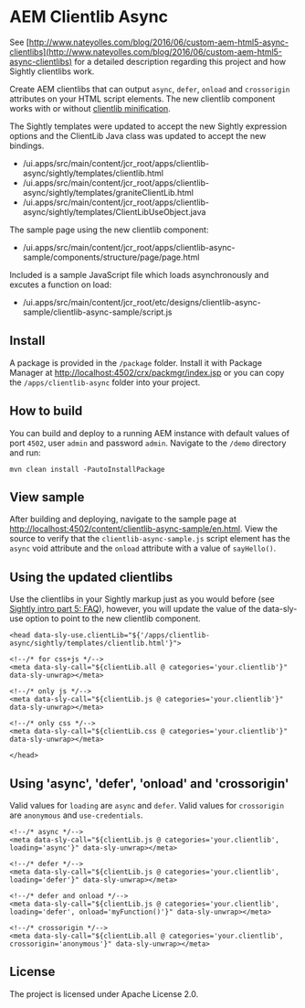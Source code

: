 # AEM Clientlib Async

See [http://www.nateyolles.com/blog/2016/06/custom-aem-html5-async-clientlibs](http://www.nateyolles.com/blog/2016/06/custom-aem-html5-async-clientlibs) for a detailed description regarding this project and how Sightly clientlibs work.

Create AEM clientlibs that can output `async`, `defer`, `onload` and `crossorigin` attributes on your HTML script elements. The new clientlib component works with or without [clientlib minification](http://localhost:4502/system/console/configMgr/com.day.cq.widget.impl.HtmlLibraryManagerImpl).

The Sightly templates were updated to accept the new Sightly expression options and the ClientLib Java class was updated to accept the new bindings.

* /ui.apps/src/main/content/jcr_root/apps/clientlib-async/sightly/templates/clientlib.html
* /ui.apps/src/main/content/jcr_root/apps/clientlib-async/sightly/templates/graniteClientLib.html
* /ui.apps/src/main/content/jcr_root/apps/clientlib-async/sightly/templates/ClientLibUseObject.java

The sample page using the new clientlib component:

* /ui.apps/src/main/content/jcr_root/apps/clientlib-async-sample/components/structure/page/page.html

Included is a sample JavaScript file which loads asynchronously and excutes a function on load: 

* /ui.apps/src/main/content/jcr_root/etc/designs/clientlib-async-sample/clientlib-async-sample/script.js

## Install

A package is provided in the `/package` folder. Install it with Package Manager at [http://localhost:4502/crx/packmgr/index.jsp](http://localhost:4502/crx/packmgr/index.jsp) or you can copy the `/apps/clientlib-async` folder into your project.

## How to build

You can build and deploy to a running AEM instance with default values of port `4502`, user `admin` and password `admin`. Navigate to the `/demo` directory and run:

    mvn clean install -PautoInstallPackage

## View sample

After building and deploying, navigate to the sample page at [http://localhost:4502/content/clientlib-async-sample/en.html](http://localhost:4502/content/clientlib-async-sample/en.html). View the source to verify that the `clientlib-async-sample.js` script element has the `async` void attribute and the `onload` attribute with a value of `sayHello()`.

## Using the updated clientlibs

Use the clientlibs in your Sightly markup just as you would before (see [Sightly intro part 5: FAQ](http://blogs.adobe.com/experiencedelivers/experience-management/sightly-intro-part-5-faq/)), however, you will update the value of the data-sly-use option to point to the new clientlib component.

```
<head data-sly-use.clientLib="${'/apps/clientlib-async/sightly/templates/clientlib.html'}">

<!--/* for css+js */-->
<meta data-sly-call="${clientLib.all @ categories='your.clientlib'}" data-sly-unwrap></meta>

<!--/* only js */-->
<meta data-sly-call="${clientLib.js @ categories='your.clientlib'}" data-sly-unwrap></meta>

<!--/* only css */-->
<meta data-sly-call="${clientLib.css @ categories='your.clientlib'}" data-sly-unwrap></meta>

</head>
```

## Using 'async', 'defer', 'onload' and 'crossorigin'

Valid values for `loading` are `async` and `defer`. Valid values for `crossorigin` are `anonymous` and `use-credentials`.

```
<!--/* async */-->
<meta data-sly-call="${clientLib.js @ categories='your.clientlib', loading='async'}" data-sly-unwrap></meta>

<!--/* defer */-->
<meta data-sly-call="${clientLib.js @ categories='your.clientlib', loading='defer'}" data-sly-unwrap></meta>

<!--/* defer and onload */-->
<meta data-sly-call="${clientLib.js @ categories='your.clientlib', loading='defer', onload='myFunction()'}" data-sly-unwrap></meta>

<!--/* crossorigin */-->
<meta data-sly-call="${clientLib.all @ categories='your.clientlib', crossorigin='anonymous'}" data-sly-unwrap></meta>
```

## License

The project is licensed under Apache License 2.0.